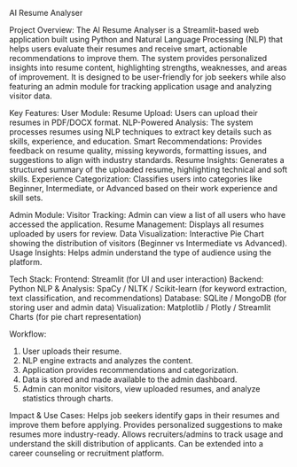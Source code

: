 AI Resume Analyser

Project Overview:
The AI Resume Analyser is a Streamlit-based web application built using Python and Natural Language Processing (NLP) that helps users evaluate their resumes and receive smart, actionable recommendations to improve them. The system provides personalized insights into resume content, highlighting strengths, weaknesses, and areas of improvement. It is designed to be user-friendly for job seekers while also featuring an admin module for tracking application usage and analyzing visitor data.

Key Features:
User Module:
Resume Upload: Users can upload their resumes in PDF/DOCX format.
NLP-Powered Analysis: The system processes resumes using NLP techniques to extract key details such as skills, experience, and education.
Smart Recommendations: Provides feedback on resume quality, missing keywords, formatting issues, and suggestions to align with industry standards.
Resume Insights: Generates a structured summary of the uploaded resume, highlighting technical and soft skills.
Experience Categorization: Classifies users into categories like Beginner, Intermediate, or Advanced based on their work experience and skill sets.

Admin Module:
Visitor Tracking: Admin can view a list of all users who have accessed the application.
Resume Management: Displays all resumes uploaded by users for review.
Data Visualization: Interactive Pie Chart showing the distribution of visitors (Beginner vs Intermediate vs Advanced).
Usage Insights: Helps admin understand the type of audience using the platform.

Tech Stack:
Frontend: Streamlit (for UI and user interaction)
Backend: Python
NLP & Analysis: SpaCy / NLTK / Scikit-learn (for keyword extraction, text classification, and recommendations)
Database: SQLite / MongoDB (for storing user and admin data)
Visualization: Matplotlib / Plotly / Streamlit Charts (for pie chart representation)

Workflow:
1. User uploads their resume.
2. NLP engine extracts and analyzes the content.
3. Application provides recommendations and categorization.
4. Data is stored and made available to the admin dashboard.
5. Admin can monitor visitors, view uploaded resumes, and analyze statistics through charts.

Impact & Use Cases:
Helps job seekers identify gaps in their resumes and improve them before applying.
Provides personalized suggestions to make resumes more industry-ready.
Allows recruiters/admins to track usage and understand the skill distribution of applicants.
Can be extended into a career counseling or recruitment platform.
